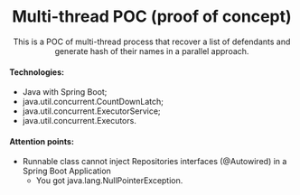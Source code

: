 <h1 align="center">Multi-thread POC (proof of concept)</h1>
<p align="center">This is a POC of multi-thread process that recover a list of defendants and generate hash of their names in a parallel approach.</p>


#### Technologies:

* Java with Spring Boot;
* java.util.concurrent.CountDownLatch;
* java.util.concurrent.ExecutorService;
* java.util.concurrent.Executors.

#### Attention points:

* Runnable class cannot inject Repositories interfaces (@Autowired) in a Spring Boot Application
  *  You got java.lang.NullPointerException.
